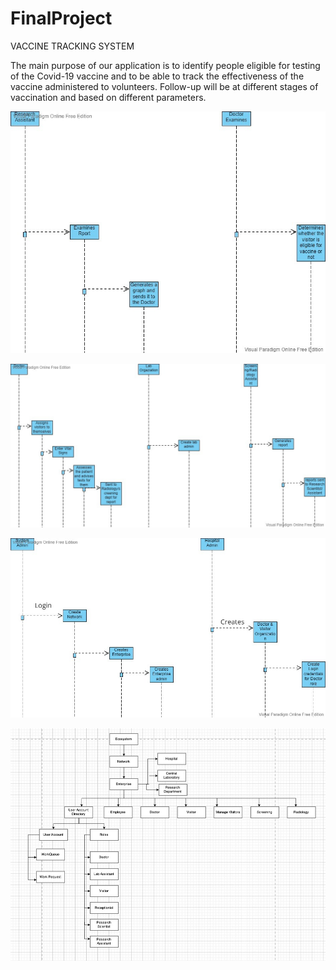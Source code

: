 # FinalProject
 
VACCINE TRACKING SYSTEM

The main purpose of our application is to identify people eligible for testing of the Covid-19 vaccine
and to be able to track the effectiveness of the vaccine administered to volunteers. Follow-up will be at different stages of vaccination and based on different parameters.


![Alt text](UML/SEQ1.jpg)

![Alt text](UML/SEQ2.jpg)

![Alt text](UML/SEQ3.jpg)

![Alt text](UML/CLASS.jpg)
